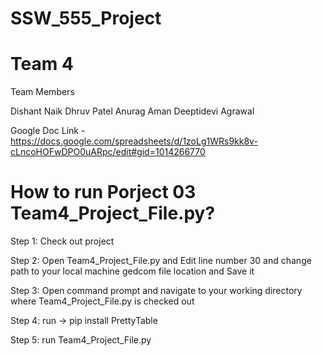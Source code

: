 # SSW_555_Project
# Team 4

Team Members

Dishant Naik
Dhruv Patel
Anurag Aman
Deeptidevi Agrawal

Google Doc Link - https://docs.google.com/spreadsheets/d/1zoLg1WRs9kk8v-cLncoHOFwDPO0uARpc/edit#gid=1014266770

# How to run Porject 03 Team4_Project_File.py?

Step 1: Check out project

Step 2: Open Team4_Project_File.py and Edit line number 30 and change path to your local machine gedcom file location and Save it

Step 3: Open command prompt and navigate to your working directory where Team4_Project_File.py is checked out

Step 4: run -> pip install PrettyTable

Step 5: run Team4_Project_File.py
